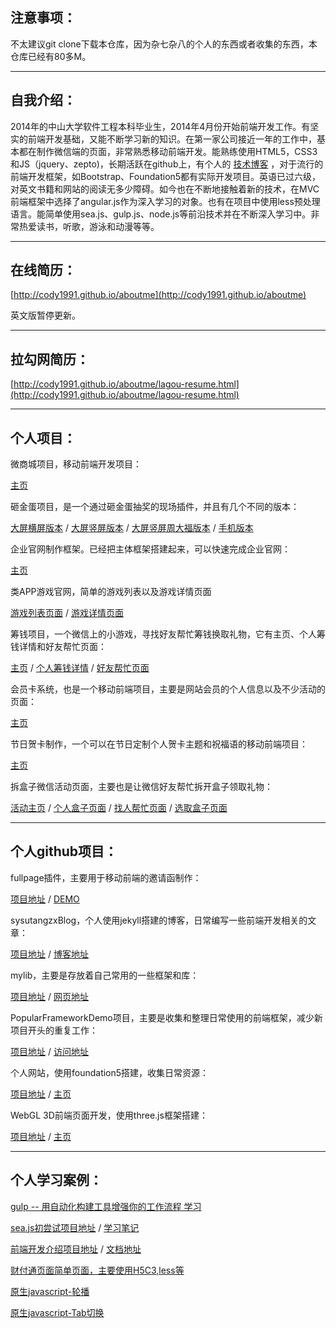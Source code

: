 注意事项：
------------------
不太建议git clone下载本仓库，因为杂七杂八的个人的东西或者收集的东西，本仓库已经有80多M。

<hr/>

自我介绍：
------------------

2014年的中山大学软件工程本科毕业生，2014年4月份开始前端开发工作。有坚实的前端开发基础，又能不断学习新的知识。在第一家公司接近一年的工作中，基本都在制作微信端的页面，非常熟悉移动前端开发。能熟练使用HTML5，CSS3和JS（jquery、zepto)，长期活跃在github上，有个人的 [技术博客](http://cody1991.github.io/sysutangzxBlog/index.html) ，对于流行的前端开发框架，如Bootstrap、Foundation5都有实际开发项目。英语已过六级，对英文书籍和网站的阅读无多少障碍。如今也在不断地接触着新的技术，在MVC前端框架中选择了angular.js作为深入学习的对象。也有在项目中使用less预处理语言。能简单使用sea.js、gulp.js、node.js等前沿技术并在不断深入学习中。非常热爱读书，听歌，游泳和动漫等等。

<hr/>

在线简历：
------------------

[http://cody1991.github.io/aboutme](http://cody1991.github.io/aboutme)

英文版暂停更新。

<hr/>

拉勾网简历：
------------------
[http://cody1991.github.io/aboutme/lagou-resume.html](http://cody1991.github.io/aboutme/lagou-resume.html)

<hr/> 
 
个人项目：
------------------

微商城项目，移动前端开发项目：

[主页](http://cody1991.github.io/aboutme/projects/weishang/)

砸金蛋项目，是一个通过砸金蛋抽奖的现场插件，并且有几个不同的版本：

[大屏横屏版本](http://cody1991.github.io/aboutme/projects/egg) / [大屏竖屏版本](http://cody1991.github.io/aboutme/projects/egg/indexV.html) / [大屏竖屏周大福版本](http://cody1991.github.io/aboutme/projects/egg/indexzdf.html) / [手机版本](http://cody1991.github.io/aboutme/projects/egg/mobile.html)

企业官网制作框架。已经把主体框架搭建起来，可以快速完成企业官网：

[主页](http://cody1991.github.io/aboutme/projects/homepage/index.html)

类APP游戏官网，简单的游戏列表以及游戏详情页面

[游戏列表页面](http://cody1991.github.io/aboutme/projects/gameDemo/1.html) / [游戏详情页面](http://cody1991.github.io/aboutme/projects/gameDemo/2.html)

筹钱项目，一个微信上的小游戏，寻找好友帮忙筹钱换取礼物，它有主页、个人筹钱详情和好友帮忙页面：

[主页](http://cody1991.github.io/aboutme/projects/raiseMoney/index.html) / [个人筹钱详情](http://cody1991.github.io/aboutme/projects/raiseMoney/my.html) / [好友帮忙页面](http://cody1991.github.io/aboutme/projects/raiseMoney/share.html)

会员卡系统，也是一个移动前端项目，主要是网站会员的个人信息以及不少活动的页面：

[主页](http://cody1991.github.io/aboutme/projects/memberShip/index.html)

节日贺卡制作，一个可以在节日定制个人贺卡主题和祝福语的移动前端项目：

[主页](http://cody1991.github.io/aboutme/projects/markcard/index.html)

拆盒子微信活动页面，主要也是让微信好友帮忙拆开盒子领取礼物：

[活动主页](http://cody1991.github.io/aboutme/projects/chz/index.html) / [个人盒子页面](http://cody1991.github.io/aboutme/projects/chz/my_help.html) / [找人帮忙页面](http://cody1991.github.io/aboutme/projects/chz/other_help.html) / [选取盒子页面](http://cody1991.github.io/aboutme/projects/chz/pick.html)

<hr/>

个人github项目：
------------------
fullpage插件，主要用于移动前端的邀请函制作：

[项目地址](https://github.com/cody1991/fullpage) / [DEMO](http://cody1991.github.io/fullpage/)

sysutangzxBlog，个人使用jekyll搭建的博客，日常编写一些前端开发相关的文章：

[项目地址](https://github.com/cody1991/sysutangzxBlog) / [博客地址](http://cody1991.github.io/sysutangzxBlog/index.html)

mylib，主要是存放着自己常用的一些框架和库：

[项目地址](https://github.com/cody1991/mylib) / [网页地址](http://cody1991.github.io/mylib/)

PopularFrameworkDemo项目，主要是收集和整理日常使用的前端框架，减少新项目开头的重复工作：

[项目地址](https://github.com/cody1991/PopularFrameworkDemo) / [访问地址](http://cody1991.github.io/PopularFrameworkDemo/)

个人网站，使用foundation5搭建，收集日常资源：

[项目地址](https://github.com/cody1991/cody1991.github.io) / [主页](cody1991.github.io)

WebGL 3D前端页面开发，使用three.js框架搭建：

[项目地址](https://github.com/cody1991/webgltang) / [主页](http://cody1991.github.io/webgltang/)

<hr/>

个人学习案例：
------------------
[gulp -- 用自动化构建工具增强你的工作流程 学习](https://github.com/cody1991/gulp-study)

[sea.js初尝试项目地址](https://github.com/cody1991/seajs-study) / [学习笔记](http://cody1991.github.io/sysutangzxBlog/frontend/2015/03/28/seajs-study.html)

[前端开发介绍项目地址](https://github.com/cody1991/front-end-introduction) / [文档地址](http://cody1991.github.io/front-end-introduction/)

[财付通页面简单页面，主要使用H5C3,less等](http://cody1991.github.io/aboutme/demo/)

[原生javascript-轮播](http://cody1991.github.io/aboutme/demo/carousel)

[原生javascript-Tab切换](http://cody1991.github.io/aboutme/demo/tab)